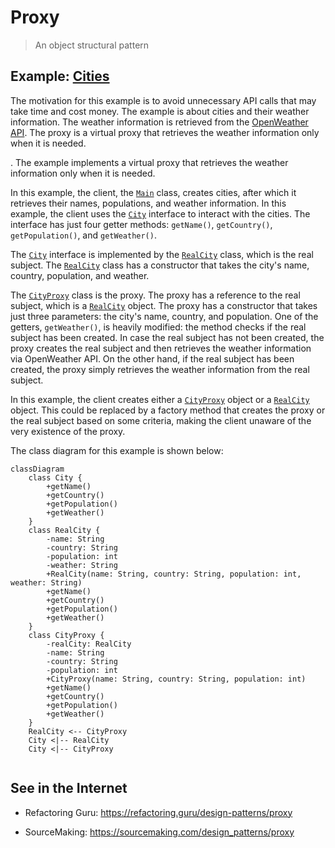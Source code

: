 # Proxy

> An object structural pattern

## Example: [Cities](../../src/main/java/proxy/cities)

The motivation for this example is to avoid unnecessary API calls that may take time and cost money. The example is about cities and their weather information. The weather information is retrieved from the [OpenWeather API](https://openweathermap.org/api). The proxy is a virtual proxy that retrieves the weather information only when it is needed.

. The example implements a virtual proxy that retrieves the weather information only when it is needed.

In this example, the client, the [`Main`](../../src/main/java/proxy/cities/Main.java) class, creates cities, after which it retrieves their names, populations, and weather information. In this example, the client uses the [`City`](../../src/main/java/proxy/cities/City.java) interface to interact with the cities. The interface has just four getter methods: `getName()`, `getCountry()`, `getPopulation()`, and `getWeather()`.

The [`City`](../../src/main/java/proxy/cities/City.java) interface is implemented by the [`RealCity`](../../src/main/java/proxy/cities/RealCity.java) class, which is the real subject. The [`RealCity`](../../src/main/java/proxy/cities/RealCity.java) class has a constructor that takes the city's name, country, population, and weather.

The [`CityProxy`](../../src/main/java/proxy/cities/CityProxy.java) class is the proxy. The proxy has a reference to the real subject, which is a [`RealCity`](../../src/main/java/proxy/cities/RealCity.java) object. The proxy has a constructor that takes just three parameters: the city's name, country, and population. One of the getters, `getWeather()`, is heavily modified: the method checks if the real subject has been created. In case the real subject has not been created, the proxy creates the real subject and then retrieves the weather information via OpenWeather API. On the other hand, if the real subject has been created, the proxy simply retrieves the weather information from the real subject.

In this example, the client creates either a [`CityProxy`](../../src/main/java/proxy/cities/CityProxy.java) object or a [`RealCity`](../../src/main/java/proxy/cities/RealCity.java) object. This could be replaced by a factory method that creates the proxy or the real subject based on some criteria, making the client unaware of the very existence of the proxy.

The class diagram for this example is shown below:

```mermaid
classDiagram
    class City {
        +getName()
        +getCountry()
        +getPopulation()
        +getWeather()
    }
    class RealCity {
        -name: String
        -country: String
        -population: int
        -weather: String
        +RealCity(name: String, country: String, population: int, weather: String)
        +getName()
        +getCountry()
        +getPopulation()
        +getWeather()
    }
    class CityProxy {
        -realCity: RealCity
        -name: String
        -country: String
        -population: int
        +CityProxy(name: String, country: String, population: int)
        +getName()
        +getCountry()
        +getPopulation()
        +getWeather()
    }
    RealCity <-- CityProxy
    City <|-- RealCity
    City <|-- CityProxy
   
```

## See in the Internet

- Refactoring Guru: https://refactoring.guru/design-patterns/proxy

- SourceMaking: https://sourcemaking.com/design_patterns/proxy







